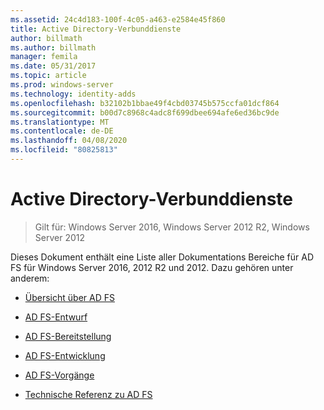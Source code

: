 ```yaml
---
ms.assetid: 24c4d183-100f-4c05-a463-e2584e45f860
title: Active Directory-Verbunddienste
author: billmath
ms.author: billmath
manager: femila
ms.date: 05/31/2017
ms.topic: article
ms.prod: windows-server
ms.technology: identity-adds
ms.openlocfilehash: b32102b1bbae49f4cbd03745b575ccfa01dcf864
ms.sourcegitcommit: b00d7c8968c4adc8f699dbee694afe6ed36bc9de
ms.translationtype: MT
ms.contentlocale: de-DE
ms.lasthandoff: 04/08/2020
ms.locfileid: "80825813"
---
```

# <a name="active-directory-federation-services"></a>Active Directory-Verbunddienste

>Gilt für: Windows Server 2016, Windows Server 2012 R2, Windows Server 2012 
  
Dieses Dokument enthält eine Liste aller Dokumentations Bereiche für AD FS für Windows Server 2016, 2012 R2 und 2012.  Dazu gehören unter anderem:  
  
* [Übersicht über AD FS](ad-fs/AD-FS-2016-Overview.md)

* [AD FS-Entwurf](ad-fs/AD-FS-Design.md)
  
* [AD FS-Bereitstellung](ad-fs/AD-FS-Deployment.md)  
  
* [AD FS-Entwicklung](ad-fs/AD-FS-Development.md)  
  
* [AD FS-Vorgänge](ad-fs/AD-FS-2016-Operations.md)

* [Technische Referenz zu AD FS](ad-fs/AD-FS-Technical-Reference.md)


